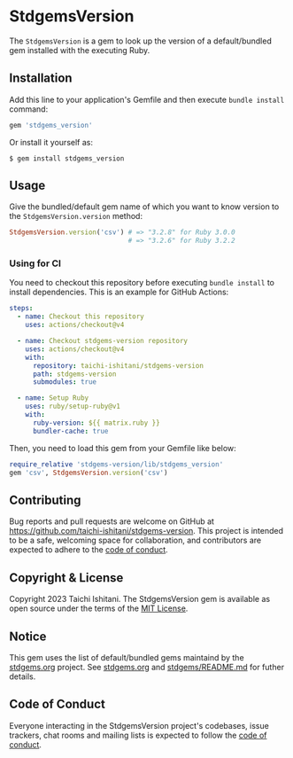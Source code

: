 # StdgemsVersion

The `StdgemsVersion` is a gem to look up the version of a default/bundled gem installed with the executing Ruby.

## Installation

Add this line to your application's Gemfile and then execute `bundle install` command:


```ruby
gem 'stdgems_version'
```

Or install it yourself as:

```
$ gem install stdgems_version
```

## Usage

Give the bundled/default gem name of which you want to know version to the `StdgemsVersion.version` method:

```ruby
StdgemsVersion.version('csv') # => "3.2.8" for Ruby 3.0.0
                              # => "3.2.6" for Ruby 3.2.2
```

### Using for CI

You need to checkout this repository before executing `bundle install` to install dependencies. This is an example for GitHub Actions:

```yaml
steps:
  - name: Checkout this repository
    uses: actions/checkout@v4

  - name: Checkout stdgems-version repository
    uses: actions/checkout@v4
    with:
      repository: taichi-ishitani/stdgems-version
      path: stdgems-version
      submodules: true

  - name: Setup Ruby
    uses: ruby/setup-ruby@v1
    with:
      ruby-version: ${{ matrix.ruby }}
      bundler-cache: true
```

Then, you need to load this gem from your Gemfile like below:

```ruby
require_relative 'stdgems-version/lib/stdgems_version'
gem 'csv', StdgemsVersion.version('csv')
```

## Contributing

Bug reports and pull requests are welcome on GitHub at https://github.com/taichi-ishitani/stdgems-version. This project is intended to be a safe, welcoming space for collaboration, and contributors are expected to adhere to the [code of conduct](https://github.com/taichi-ishitani/stdgems-version/blob/master/CODE_OF_CONDUCT.md).

## Copyright & License

Copyright 2023 Taichi Ishitani. The StdgemsVersion gem is available as open source under the terms of the [MIT License](https://opensource.org/licenses/MIT).

## Notice

This gem uses the list of default/bundled gems maintaind by the [stdgems.org](https://stdgems.org) project.
See [stdgems.org](https://stdgems.org) and [stdgems/README.md](https://github.com/janlelis/stdgems/blob/main/README.md) for futher details.

## Code of Conduct

Everyone interacting in the StdgemsVersion project's codebases, issue trackers, chat rooms and mailing lists is expected to follow the [code of conduct](https://github.com/taichi-ishitani/stdgems-version/blob/master/CODE_OF_CONDUCT.md).
